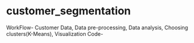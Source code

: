 # customer_segmentation
WorkFlow- Customer Data, Data pre-processing, Data analysis, Choosing clusters(K-Means), Visualization
Code-

